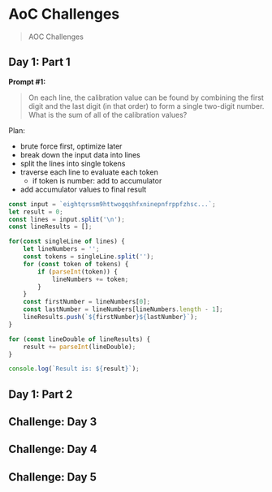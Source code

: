 # AoC Challenges

> AOC Challenges

## Day 1: Part 1

**Prompt #1:**

> On each line, the calibration value can be found by combining the first digit and the last digit (in that order) to form a single two-digit number. What is the sum of all of the calibration values?


Plan:
- brute force first, optimize later
- break down the input data into lines
- split the lines into single tokens
- traverse each line to evaluate each token
  - if token is number: add to accumulator
- add accumulator values to final result

```js
const input = `eightqrssm9httwogqshfxninepnfrppfzhsc...`;
let result = 0;
const lines = input.split('\n');
const lineResults = [];

for(const singleLine of lines) {
    let lineNumbers = '';
    const tokens = singleLine.split('');
    for (const token of tokens) {
        if (parseInt(token)) {
            lineNumbers += token;
        }
    }
    const firstNumber = lineNumbers[0];
    const lastNumber = lineNumbers[lineNumbers.length - 1];
    lineResults.push(`${firstNumber}${lastNumber}`);
}

for (const lineDouble of lineResults) {
    result += parseInt(lineDouble);
}

console.log(`Result is: ${result}`);
```

## Day 1: Part 2

## Challenge: Day 3

## Challenge: Day 4 

## Challenge: Day 5 
